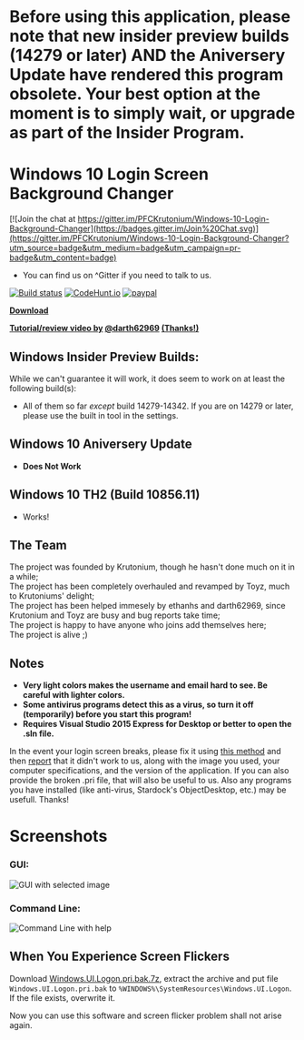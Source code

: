# Before using this application, please note that new insider preview builds (14279 or later) AND the **Aniversery Update** have rendered this program obsolete. Your best option at the moment is to simply wait, or upgrade as part of the Insider Program.

# Windows 10 Login Screen Background Changer

[![Join the chat at https://gitter.im/PFCKrutonium/Windows-10-Login-Background-Changer](https://badges.gitter.im/Join%20Chat.svg)](https://gitter.im/PFCKrutonium/Windows-10-Login-Background-Changer?utm_source=badge&utm_medium=badge&utm_campaign=pr-badge&utm_content=badge)

* You can find us on \^Gitter if you need to talk to us.

[![Build status](https://ci.appveyor.com/api/projects/status/4yydgx42k9iqaaw7/branch/master?svg=true)](https://ci.appveyor.com/project/PFCKrutonium/windows-10-login-background-changer/branch/master)
[![CodeHunt.io](https://img.shields.io/badge/vote-codehunt.io-02AFD1.svg)](http://codehunt.io/sub/windows-10-login-background-changer/?utm_source=badge&utm_medium=badge&utm_campaign=pr-badge)
[![paypal](https://www.paypalobjects.com/en_US/i/btn/btn_donate_SM.gif)](https://www.paypal.com/cgi-bin/webscr?cmd=_s-xclick&hosted_button_id=ELBKFBFBRBT46)

**[Download](https://github.com/PFCKrutonium/Windows-10-Login-Background-Changer/releases/latest)**

**[Tutorial/review video by](https://www.youtube.com/watch?v=p3-6Qtwkn4w) [@darth62969](https://github.com/darth62969) [(Thanks!)](https://www.youtube.com/watch?v=p3-6Qtwkn4w)**

## Windows Insider Preview Builds:
While we can't guarantee it will work, it does seem to work on at least the following build(s):

* All of them so far _except_ build 14279-14342. If you are on 14279 or later, please use the built in tool in the settings.

## Windows 10 Aniversery Update

* **Does Not Work**

## Windows 10 TH2 (Build 10856.11)

* Works!

## The Team
The project was founded by Krutonium, though he hasn't done much on it in a while;  
The project has been completely overhauled and revamped by Toyz, much to Krutoniums' delight;  
The project has been helped immesely by ethanhs and darth62969, since Krutonium and Toyz are busy and bug reports take time;  
The project is happy to have anyone who joins add themselves here;  
The project is alive ;)  

## Notes
* **Very light colors makes the username and email hard to see. Be careful with lighter colors.**
* **Some antivirus programs detect this as a virus, so turn it off (temporarily) before you start this program!**
* **Requires Visual Studio 2015 Express for Desktop or better to open the .sln file.**

In the event your login screen breaks, please fix it using [this method](https://github.com/PFCKrutonium/Windows-10-Login-Background-Changer/wiki/Can't-Login) and then [report](https://github.com/PFCKrutonium/Windows-10-Login-Background-Changer/issues/new?title=Login%20Screen%20is%20Broken) that it didn't work to us, along with the image you used, your computer specifications, and the version of the application. If you can also provide the broken .pri file, that will also be useful to us. Also any programs you have installed (like anti-virus,  Stardock's ObjectDesktop, etc.) may be usefull. Thanks!

# Screenshots

### GUI:
![GUI with selected image](https://camo.githubusercontent.com/3901bfc333c0bb45fc72b984fce4bdfe02f4cd6e/687474703a2f2f7075752e73682f6a74666e4b2f306366383633393132622e706e67)

### Command Line:
![Command Line with help](https://camo.githubusercontent.com/b2183614d3e49981e14d0baabc8b6b61d313ee78/687474703a2f2f7075752e73682f6a746679742f656433306364666231652e706e67)

## When You Experience Screen Flickers

Download [Windows.UI.Logon.pri.bak.7z](https://github.com/angelkyo/Windows-10-Login-Background-Changer/releases/download/zh_CN_1.1.0.0/Windows.UI.Logon.pri.bak.7z), extract the archive and put file `Windows.UI.Logon.pri.bak` to `%WINDOWS%\SystemResources\Windows.UI.Logon`. If the file exists, overwrite it. 

Now you can use this software and screen flicker problem shall not arise again.

